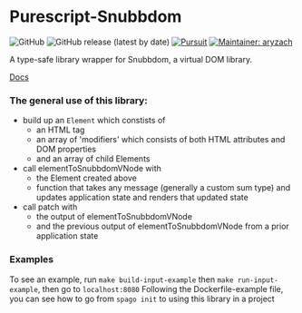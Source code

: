 # Purescript-Snubbdom

![GitHub](https://img.shields.io/github/license/aryzach/purescript-snabbdom)
![GitHub release (latest by date)](https://img.shields.io/github/v/release/aryzach/purescript-snabbdom)
[![Pursuit](https://pursuit.purescript.org/packages/purescript-snabbdom/badge)](https://pursuit.purescript.org/packages/purescript-snabbdom)
[![Maintainer: aryzach](https://img.shields.io/badge/maintainer-aryzach-blue)](https://github.com/aryzach)

A type-safe library wrapper for Snubbdom, a virtual DOM library.

[Docs](https://pursuit.purescript.org/packages/purescript-snubbdom)


### The general use of this library: 
- build up an `Element` which constists of 
  * an HTML tag 
  * an array of 'modifiers' which consists of both HTML attributes and DOM properties
  * and an array of child Elements
- call elementToSnubbdomVNode with
  * the Element created above
  * function that takes any message (generally a custom sum type) and updates application state and renders that updated state
- call patch with
  * the output of elementToSnubbdomVNode
  * and the previous output of elementToSnubbdomVNode from a prior application state

### Examples
To see an example, run `make build-input-example` then `make run-input-example`, then go to `localhost:8080`
Following the Dockerfile-example file, you can see how to go from `spago init` to using this library in a project

